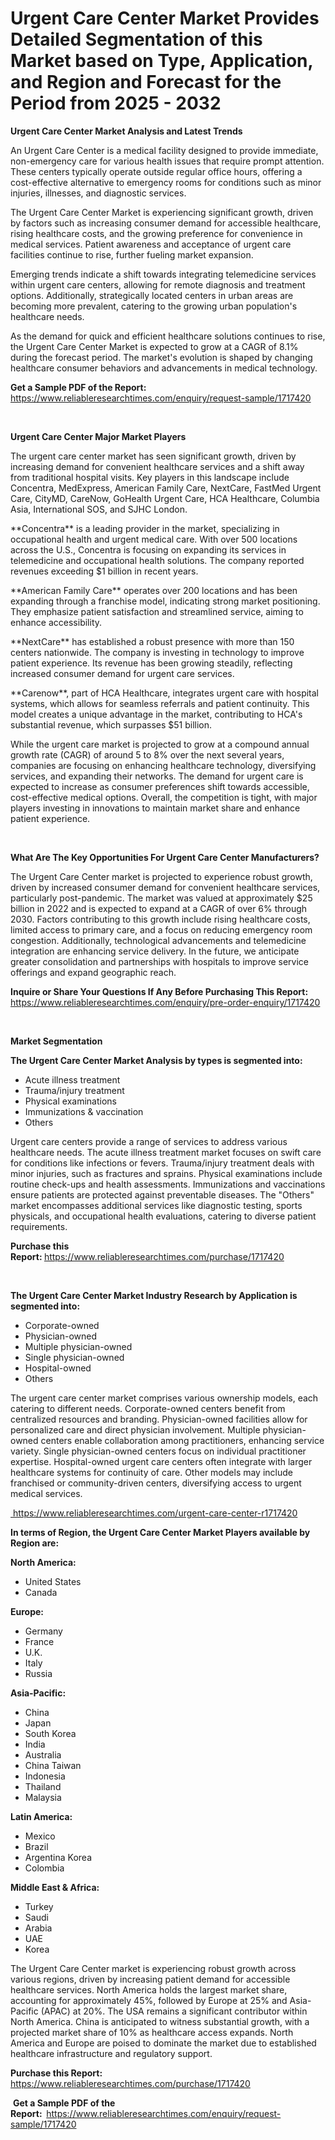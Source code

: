 <p><h1>Urgent Care Center Market Provides Detailed Segmentation of this Market based on Type, Application, and Region and Forecast for the Period from 2025 - 2032</h1></p><p><strong>Urgent Care Center Market Analysis and Latest Trends</strong></p>
<p><p>An Urgent Care Center is a medical facility designed to provide immediate, non-emergency care for various health issues that require prompt attention. These centers typically operate outside regular office hours, offering a cost-effective alternative to emergency rooms for conditions such as minor injuries, illnesses, and diagnostic services. </p><p>The Urgent Care Center Market is experiencing significant growth, driven by factors such as increasing consumer demand for accessible healthcare, rising healthcare costs, and the growing preference for convenience in medical services. Patient awareness and acceptance of urgent care facilities continue to rise, further fueling market expansion. </p><p>Emerging trends indicate a shift towards integrating telemedicine services within urgent care centers, allowing for remote diagnosis and treatment options. Additionally, strategically located centers in urban areas are becoming more prevalent, catering to the growing urban population's healthcare needs. </p><p>As the demand for quick and efficient healthcare solutions continues to rise, the Urgent Care Center Market is expected to grow at a CAGR of 8.1% during the forecast period. The market's evolution is shaped by changing healthcare consumer behaviors and advancements in medical technology.</p></p>
<p><strong>Get a Sample PDF of the Report:&nbsp;</strong> <a href="https://www.reliableresearchtimes.com/enquiry/request-sample/1717420?utm_campaign=3265&utm_medium=2&utm_source=Github&utm_content=ia&utm_term=12042025&utm_id=urgent-care-center">https://www.reliableresearchtimes.com/enquiry/request-sample/1717420</a></p>
<p>&nbsp;</p>
<p><strong>Urgent Care Center Major Market Players</strong></p>
<p><p>The urgent care center market has seen significant growth, driven by increasing demand for convenient healthcare services and a shift away from traditional hospital visits. Key players in this landscape include Concentra, MedExpress, American Family Care, NextCare, FastMed Urgent Care, CityMD, CareNow, GoHealth Urgent Care, HCA Healthcare, Columbia Asia, International SOS, and SJHC London.</p><p>**Concentra** is a leading provider in the market, specializing in occupational health and urgent medical care. With over 500 locations across the U.S., Concentra is focusing on expanding its services in telemedicine and occupational health solutions. The company reported revenues exceeding $1 billion in recent years.</p><p>**American Family Care** operates over 200 locations and has been expanding through a franchise model, indicating strong market positioning. They emphasize patient satisfaction and streamlined service, aiming to enhance accessibility.</p><p>**NextCare** has established a robust presence with more than 150 centers nationwide. The company is investing in technology to improve patient experience. Its revenue has been growing steadily, reflecting increased consumer demand for urgent care services.</p><p>**Carenow**, part of HCA Healthcare, integrates urgent care with hospital systems, which allows for seamless referrals and patient continuity. This model creates a unique advantage in the market, contributing to HCA's substantial revenue, which surpasses $51 billion.</p><p>While the urgent care market is projected to grow at a compound annual growth rate (CAGR) of around 5 to 8% over the next several years, companies are focusing on enhancing healthcare technology, diversifying services, and expanding their networks. The demand for urgent care is expected to increase as consumer preferences shift towards accessible, cost-effective medical options. Overall, the competition is tight, with major players investing in innovations to maintain market share and enhance patient experience.</p></p>
<p>&nbsp;</p>
<p><strong>What Are The Key Opportunities For Urgent Care Center Manufacturers?</strong></p>
<p><p>The Urgent Care Center market is projected to experience robust growth, driven by increased consumer demand for convenient healthcare services, particularly post-pandemic. The market was valued at approximately $25 billion in 2022 and is expected to expand at a CAGR of over 6% through 2030. Factors contributing to this growth include rising healthcare costs, limited access to primary care, and a focus on reducing emergency room congestion. Additionally, technological advancements and telemedicine integration are enhancing service delivery. In the future, we anticipate greater consolidation and partnerships with hospitals to improve service offerings and expand geographic reach.</p></p>
<p><strong>Inquire or Share Your Questions If Any Before Purchasing This Report:</strong> <a href="https://www.reliableresearchtimes.com/enquiry/pre-order-enquiry/1717420?utm_campaign=3265&utm_medium=2&utm_source=Github&utm_content=ia&utm_term=12042025&utm_id=urgent-care-center">https://www.reliableresearchtimes.com/enquiry/pre-order-enquiry/1717420</a></p>
<p>&nbsp;</p>
<p><strong>Market Segmentation</strong></p>
<p><strong>The Urgent Care Center Market Analysis by types is segmented into:</strong></p>
<p><ul><li>Acute illness treatment</li><li>Trauma/injury treatment</li><li>Physical examinations</li><li>Immunizations & vaccination</li><li>Others</li></ul></p>
<p><p>Urgent care centers provide a range of services to address various healthcare needs. The acute illness treatment market focuses on swift care for conditions like infections or fevers. Trauma/injury treatment deals with minor injuries, such as fractures and sprains. Physical examinations include routine check-ups and health assessments. Immunizations and vaccinations ensure patients are protected against preventable diseases. The "Others" market encompasses additional services like diagnostic testing, sports physicals, and occupational health evaluations, catering to diverse patient requirements.</p></p>
<p><strong>Purchase this Report:&nbsp;</strong><a href="https://www.reliableresearchtimes.com/purchase/1717420?utm_campaign=3265&utm_medium=2&utm_source=Github&utm_content=ia&utm_term=12042025&utm_id=urgent-care-center">https://www.reliableresearchtimes.com/purchase/1717420</a></p>
<p>&nbsp;</p>
<p><strong>The Urgent Care Center Market Industry Research by Application is segmented into:</strong></p>
<p><ul><li>Corporate-owned</li><li>Physician-owned</li><li>Multiple physician-owned</li><li>Single physician-owned</li><li>Hospital-owned</li><li>Others</li></ul></p>
<p><p>The urgent care center market comprises various ownership models, each catering to different needs. Corporate-owned centers benefit from centralized resources and branding. Physician-owned facilities allow for personalized care and direct physician involvement. Multiple physician-owned centers enable collaboration among practitioners, enhancing service variety. Single physician-owned centers focus on individual practitioner expertise. Hospital-owned urgent care centers often integrate with larger healthcare systems for continuity of care. Other models may include franchised or community-driven centers, diversifying access to urgent medical services.</p></p>
<p><a href="https://www.reliableresearchtimes.com/urgent-care-center-r1717420?utm_campaign=3265&utm_medium=2&utm_source=Github&utm_content=ia&utm_term=12042025&utm_id=urgent-care-center">&nbsp;https://www.reliableresearchtimes.com/urgent-care-center-r1717420</a></p>
<p><strong>In terms of Region, the Urgent Care Center Market Players available by Region are:</strong></p>
<p>
    <p> <strong> North America: </strong>
        <ul>
            <li>United States</li>
            <li>Canada</li>
        </ul>
        </p> 
    <p> <strong> Europe: </strong>
        <ul>
            <li>Germany</li>
            <li>France</li>
            <li>U.K.</li>
            <li>Italy</li>
            <li>Russia</li>
        </ul>
        </p> 
    <p> <strong> Asia-Pacific: </strong>
        <ul>
            <li>China</li>
            <li>Japan</li>
            <li>South Korea</li>
            <li>India</li>
            <li>Australia</li>
            <li>China Taiwan</li>
            <li>Indonesia</li>
            <li>Thailand</li>
            <li>Malaysia</li>
        </ul>
        </p> 
    <p> <strong> Latin America: </strong>
        <ul>
            <li>Mexico</li>
            <li>Brazil</li>
            <li>Argentina Korea</li>
            <li>Colombia</li>
        </ul>
        </p> 
    <p> <strong> Middle East & Africa: </strong>
        <ul>
            <li>Turkey</li>
            <li>Saudi</li>
            <li>Arabia</li>
            <li>UAE</li>
            <li>Korea</li>
        </ul>
    </p>
    </p>
<p><p>The Urgent Care Center market is experiencing robust growth across various regions, driven by increasing patient demand for accessible healthcare services. North America holds the largest market share, accounting for approximately 45%, followed by Europe at 25% and Asia-Pacific (APAC) at 20%. The USA remains a significant contributor within North America. China is anticipated to witness substantial growth, with a projected market share of 10% as healthcare access expands. North America and Europe are poised to dominate the market due to established healthcare infrastructure and regulatory support.</p></p>
<p><strong>Purchase this Report: </strong><a href="https://www.reliableresearchtimes.com/purchase/1717420?utm_campaign=3265&utm_medium=2&utm_source=Github&utm_content=ia&utm_term=12042025&utm_id=urgent-care-center">https://www.reliableresearchtimes.com/purchase/1717420</a></p>
<p>&nbsp;<strong>Get a Sample PDF of the Report:&nbsp;&nbsp;</strong><a href="https://www.reliableresearchtimes.com/enquiry/request-sample/1717420?utm_campaign=3265&utm_medium=2&utm_source=Github&utm_content=ia&utm_term=12042025&utm_id=urgent-care-center">https://www.reliableresearchtimes.com/enquiry/request-sample/1717420</a></p>
<p><strong></strong></p>
<p><p></p><p></p><p></p></p>